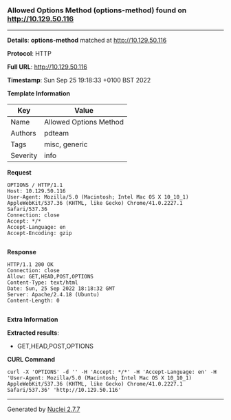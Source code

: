 ### Allowed Options Method (options-method) found on http://10.129.50.116
---
**Details**: **options-method**  matched at http://10.129.50.116

**Protocol**: HTTP

**Full URL**: http://10.129.50.116

**Timestamp**: Sun Sep 25 19:18:33 +0100 BST 2022

**Template Information**

| Key | Value |
|---|---|
| Name | Allowed Options Method |
| Authors | pdteam |
| Tags | misc, generic |
| Severity | info |

**Request**
```http
OPTIONS / HTTP/1.1
Host: 10.129.50.116
User-Agent: Mozilla/5.0 (Macintosh; Intel Mac OS X 10_10_1) AppleWebKit/537.36 (KHTML, like Gecko) Chrome/41.0.2227.1 Safari/537.36
Connection: close
Accept: */*
Accept-Language: en
Accept-Encoding: gzip


```

**Response**
```http
HTTP/1.1 200 OK
Connection: close
Allow: GET,HEAD,POST,OPTIONS
Content-Type: text/html
Date: Sun, 25 Sep 2022 18:18:32 GMT
Server: Apache/2.4.18 (Ubuntu)
Content-Length: 0


```

**Extra Information**

**Extracted results**:

- GET,HEAD,POST,OPTIONS



**CURL Command**
```
curl -X 'OPTIONS' -d '' -H 'Accept: */*' -H 'Accept-Language: en' -H 'User-Agent: Mozilla/5.0 (Macintosh; Intel Mac OS X 10_10_1) AppleWebKit/537.36 (KHTML, like Gecko) Chrome/41.0.2227.1 Safari/537.36' 'http://10.129.50.116'
```
---
Generated by [Nuclei 2.7.7](https://github.com/projectdiscovery/nuclei)